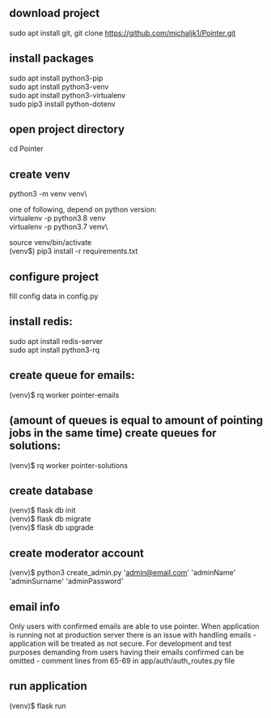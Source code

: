 download project
--------------
sudo apt install git,
git clone https://github.com/michaljk1/Pointer.git

install packages
--------------
sudo apt install python3-pip\
sudo apt install python3-venv\
sudo apt install python3-virtualenv\
sudo pip3 install python-dotenv

open project directory
-------------
cd Pointer

create venv
--------------
python3 -m venv venv\

one of following, depend on python version:\
virtualenv -p python3.8 venv\
virtualenv -p python3.7 venv\

source venv/bin/activate\
(venv$) pip3 install -r requirements.txt

configure project
--------------
fill config data in config.py

install redis:
--------------
sudo apt install redis-server\
sudo apt install python3-rq

create queue for emails:
--------------
(venv)$ rq worker pointer-emails

(amount of queues is equal to amount of pointing jobs in the same time)
create queues for solutions:
--------------
(venv)$ rq worker pointer-solutions

create database
--------------
(venv)$ flask db init\
(venv)$ flask db migrate\
(venv)$ flask db upgrade

create moderator account
--------------
(venv)$ python3 create_admin.py 'admin@email.com' 'adminName' 'adminSurname' 'adminPassword'

email info
--------------
Only users with confirmed emails are able to use pointer. When application is running not at production server there is an issue with handling emails - application will be treated as not secure. For development and test purposes demanding from users having their emails confirmed can be omitted - comment lines from 65-69 in app/auth/auth_routes.py file

run application
--------------
(venv)$ flask run

